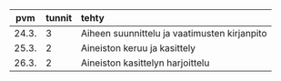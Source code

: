 | pvm | tunnit | tehty  |
| :----:|:-----| :-----|
| 24.3.| 3    | Aiheen suunnittelu ja vaatimusten kirjanpito |
| 25.3.| 2    | Aineiston keruu ja kasittely                 |
| 26.3.| 2    | Aineiston kasittelyn harjoittelu             | 

